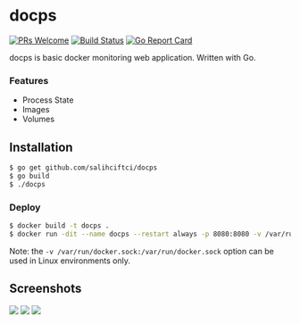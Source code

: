 # docps
[![PRs Welcome](https://img.shields.io/badge/PRs-welcome-brightgreen.svg?style=flat-square)](http://makeapullrequest.com) [![Build Status](https://travis-ci.org/salihciftci/docps.svg?branch=master)](https://travis-ci.org/salihciftci/docps) [![Go Report Card](https://goreportcard.com/badge/github.com/salihciftci/docps)](https://goreportcard.com/report/github.com/salihciftci/docps)

docps is basic docker monitoring web application. Written with Go.

### Features
- Process State
- Images
- Volumes

## Installation

``` bash
$ go get github.com/salihciftci/docps
$ go build
$ ./docps
```

### Deploy

``` bash
$ docker build -t docps .
$ docker run -dit --name docps --restart always -p 8080:8080 -v /var/run/docker.sock:/var/run/docker.sock docps
```
Note: the `-v /var/run/docker.sock:/var/run/docker.sock` option can be used in Linux environments only. 

## Screenshots

![](https://raw.githubusercontent.com/salihciftci/docps/master/screenshots/dashboard.png)
![](https://raw.githubusercontent.com/salihciftci/docps/master/screenshots/containers.png)
![](https://raw.githubusercontent.com/salihciftci/docps/master/screenshots/images.png)
